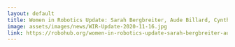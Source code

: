 ```yaml
---
layout: default
title: Women in Robotics Update: Sarah Bergbreiter, Aude Billard, Cynthia Breazeal
image: assets/images/news/WIR-Update-2020-11-16.jpg
link: https://robohub.org/women-in-robotics-update-sarah-bergbreiter-aude-billard-cynthia-breazeal/
---
```

